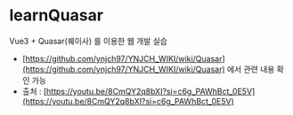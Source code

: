 # learnQuasar
Vue3 + Quasar(퀘이사) 를 이용한 웹 개발 실습

- [https://github.com/ynjch97/YNJCH_WIKI/wiki/Quasar](https://github.com/ynjch97/YNJCH_WIKI/wiki/Quasar) 에서 관련 내용 확인 가능 
- 출처 : [https://youtu.be/8CmQY2q8bXI?si=c6g_PAWhBct_0E5V](https://youtu.be/8CmQY2q8bXI?si=c6g_PAWhBct_0E5V)
